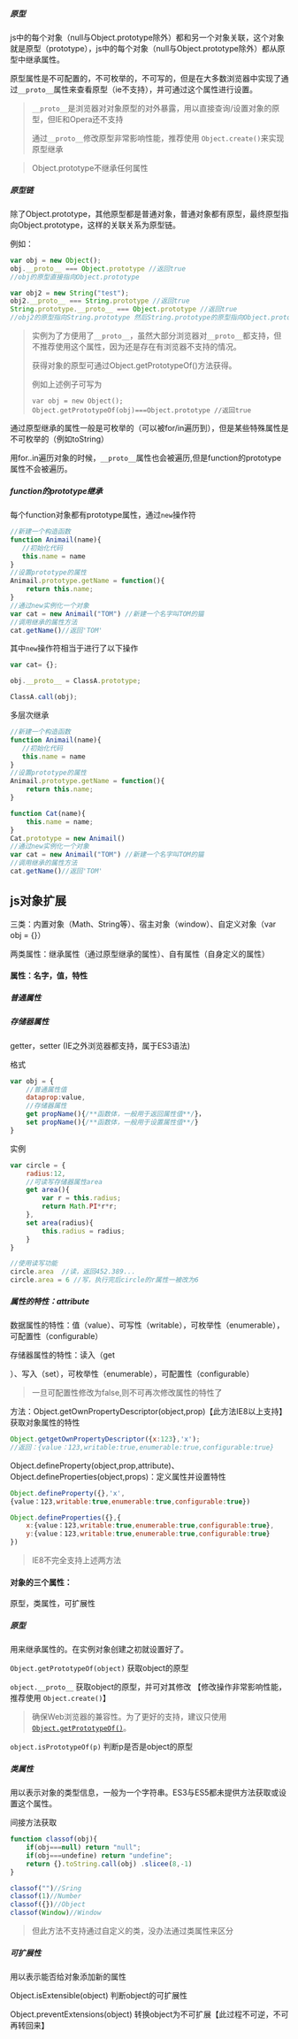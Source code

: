 

##### 原型

js中的每个对象（null与Object.prototype除外）都和另一个对象关联，这个对象就是原型（prototype），js中的每个对象（null与Object.prototype除外）都从原型中继承属性。

原型属性是不可配置的，不可枚举的，不可写的，但是在大多数浏览器中实现了通过`__proto__`属性来查看原型（ie不支持），并可通过这个属性进行设置。

> `__proto__`是浏览器对对象原型的对外暴露，用以直接查询/设置对象的原型，但IE和Opera还不支持
>
> 通过`__proto__`修改原型非常影响性能，推荐使用 `Object.create()`来实现原型继承

> Object.prototype不继承任何属性

##### 原型链

除了Object.prototype，其他原型都是普通对象，普通对象都有原型，最终原型指向Object.prototype，这样的关联关系为原型链。

例如：

```js
var obj = new Object();
obj.__proto__ === Object.prototype //返回true
//obj的原型直接指向Object.prototype

var obj2 = new String("test"); 
obj2.__proto__ === String.prototype //返回true
String.prototype.__proto__ === Object.prototype //返回true
//obj2的原型指向String.prototype 然后String.prototype的原型指向Object.prototype
```



> 实例为了方便用了`__proto__`，虽然大部分浏览器对`__proto__`都支持，但不推荐使用这个属性，因为还是存在有浏览器不支持的情况。
>
> 获得对象的原型可通过Object.getPrototypeOf()方法获得。
>
> 例如上述例子可写为
>
> ```
> var obj = new Object();
> Object.getPrototypeOf(obj)===Object.prototype //返回true
> ```



通过原型继承的属性一般是可枚举的（可以被for/in遍历到），但是某些特殊属性是不可枚举的（例如toString）

用for..in遍历对象的时候，`__proto__`属性也会被遍历,但是function的prototype属性不会被遍历。



##### function的prototype继承

每个function对象都有prototype属性，通过`new`操作符

```js
//新建一个构造函数
function Animail(name){
   //初始化代码
   this.name = name
}
//设置prototype的属性
Animail.prototype.getName = function(){
    return this.name;
}
//通过new实例化一个对象
var cat = new Animail("TOM") //新建一个名字叫TOM的猫
//调用继承的属性方法
cat.getName()//返回'TOM'
```

其中`new`操作符相当于进行了以下操作

```js
var cat= {};

obj.__proto__ = ClassA.prototype;

ClassA.call(obj);
```



多层次继承

```js
//新建一个构造函数
function Animail(name){
   //初始化代码
   this.name = name
}
//设置prototype的属性
Animail.prototype.getName = function(){
    return this.name;
}

function Cat(name){
    this.name = name;
}
Cat.prototype = new Animail()
//通过new实例化一个对象
var cat = new Animail("TOM") //新建一个名字叫TOM的猫
//调用继承的属性方法
cat.getName()//返回'TOM'
```



js对象扩展
---

三类：内置对象（Math、String等）、宿主对象（window）、自定义对象（var obj = {}）

两类属性：继承属性（通过原型继承的属性）、自有属性（自身定义的属性）



#### 属性：名字，值，特性

##### 普通属性

##### 存储器属性

getter，setter  (IE之外浏览器都支持，属于ES3语法)

格式

```js
var obj = {
	//普通属性值
	dataprop:value,
	//存储器属性
    get propName(){/**函数体，一般用于返回属性值**/}，
    set propName(){/**函数体，一般用于设置属性值**/}
}
```

实例

```js
var circle = {
    radius:12,
    //可读写存储器属性area
    get area(){
        var r = this.radius;
        return Math.PI*r*r;
    },
    set area(radius){
        this.radius = radius;
    }
}

//使用读写功能
circle.area  //读，返回452.389...
circle.area = 6 //写，执行完后circle的r属性一被改为6
```



##### 属性的特性：attribute

数据属性的特性：值（value）、可写性（writable），可枚举性（enumerable），可配置性（configurable）

存储器属性的特性：读入（get

）、写入（set），可枚举性（enumerable），可配置性（configurable）

> 一旦可配置性修改为false,则不可再次修改属性的特性了

方法：Object.getOwnPropertyDescriptor(object,prop)【此方法IE8以上支持】 获取对象属性的特性 

```js
Object.getgetOwnPropertyDescriptor({x:123},'x');
//返回：{value：123,writable:true,enumerable:true,configurable:true}
```

Object.defineProperty(object,prop,attribute)、Object.defineProperties(object,props)：定义属性并设置特性

```js
Object.defineProperty({},'x',
{value：123,writable:true,enumerable:true,configurable:true})

Object.defineProperties({},{
    x:{value：123,writable:true,enumerable:true,configurable:true},
    y:{value：123,writable:true,enumerable:true,configurable:true}
})
```

> IE8不完全支持上述两方法



#### 对象的三个属性：

原型，类属性，可扩展性

##### 原型

用来继承属性的。在实例对象创建之初就设置好了。

`Object.getPrototypeOf(object)`   获取object的原型

 `object.__proto__`    获取object的原型，并可对其修改 【修改操作非常影响性能，推荐使用 `Object.create()`】

> 确保Web浏览器的兼容性。为了更好的支持，建议只使用 [`Object.getPrototypeOf()`](https://developer.mozilla.org/zh-CN/docs/Web/JavaScript/Reference/Global_Objects/Object/getPrototypeOf)。

`object.isPrototypeOf(p)`  判断p是否是object的原型



##### 类属性

用以表示对象的类型信息，一般为一个字符串。ES3与ES5都未提供方法获取或设置这个属性。

间接方法获取

```js
function classof(obj){
    if(obj===null) return "null";
    if(obj===undefine) return "undefine";
	return {}.toString.call(obj) .slicee(8,-1)
}
```

```js
classof("")//Sring
classof(1)//Number
classof({})//Object
classof(Window)//Window
```

> 但此方法不支持通过自定义的类，没办法通过类属性来区分

##### 可扩展性

用以表示能否给对象添加新的属性

Object.isExtensible(object) 判断object的可扩展性

Object.preventExtensions(object) 转换object为不可扩展【此过程不可逆，不可再转回来】